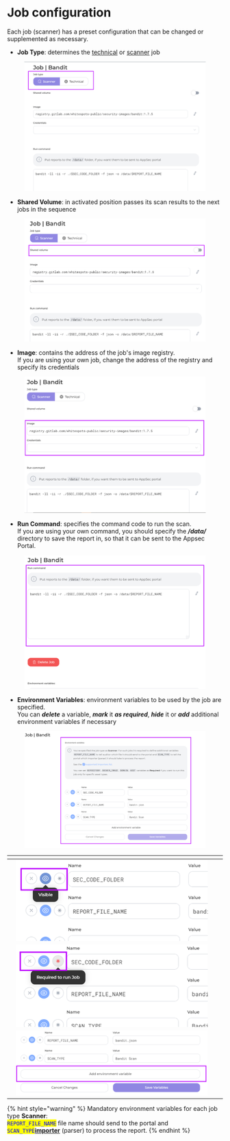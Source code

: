 # Job configuration

Each job (scanner) has a preset configuration that can be changed or supplemented as necessary.



* **Job Type**:  determines the [technical](technical-jobs.md) or [scanner](scanner-jobs.md) job

<figure><img src="../../../.gitbook/assets/job conf1.png" alt=""><figcaption></figcaption></figure>



* **Shared Volume**: in activated position passes its scan results to the next jobs in the sequence

<figure><img src="../../../.gitbook/assets/job conf 2.png" alt=""><figcaption></figcaption></figure>

* **Image**: contains the address of the job's image registry. \
  If you are using your own job, change the address of the registry and specify its credentials

<figure><img src="../../../.gitbook/assets/job conf 3.png" alt=""><figcaption></figcaption></figure>

* **Run Command**: specifies the command code to run the scan. \
  If you are using your own command, you should specify the _**/data/**_ directory to save the report in, so that it can be sent to the Appsec Portal.

<figure><img src="../../../.gitbook/assets/job config 3.png" alt=""><figcaption></figcaption></figure>

* **Environment Variables**: environment variables to be used by the job are specified. \
  You can _**delete**_ a variable, _**mark**_ it _**as required**_, _**hide**_ it or _**add**_ additional environment variables if necessary

<figure><img src="../../../.gitbook/assets/job conf 4.png" alt=""><figcaption></figcaption></figure>

<table data-view="cards"><thead><tr><th></th><th></th><th></th><th data-hidden data-card-cover data-type="files"></th></tr></thead><tbody><tr><td></td><td><img src="../../../.gitbook/assets/image (14) (1) (1).png" alt="" data-size="original"></td><td></td><td></td></tr><tr><td></td><td><img src="../../../.gitbook/assets/image (15) (1) (1).png" alt="" data-size="original"></td><td></td><td></td></tr><tr><td></td><td><img src="../../../.gitbook/assets/image (17) (1) (1).png" alt="" data-size="original"></td><td></td><td></td></tr></tbody></table>

{% hint style="warning" %}
Mandatory environment variables for each job type **Scanner**:\
<mark style="color:blue;">`REPORT_FILE_NAME`</mark> file name should send to the portal and \
<mark style="color:blue;">`SCAN_TYPE`</mark>[**importer**](../../../appsec-portal/scanners/) (parser)  to process the report.
{% endhint %}
